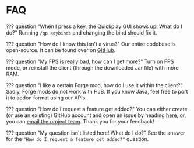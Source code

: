 # FAQ

??? question "When I press a key, the Quickplay GUI shows up! What do I do?"
    Running `/qp keybinds` and changing the bind should fix it.

??? question "How do I know this isn't a virus?"
    Our entire codebase is open-source.
    It can be found over on [GitHub](https://github.com/hyperiumjailbreak/client).

??? question "My FPS is really bad, how can I get more?"
    Turn on FPS mode, or reinstall the client
    (through the downloaded Jar file) with more RAM.

??? question "I like a certain Forge mod, how do I use it within the client?"
    Sadly, Forge mods do not work with HJB.
    If you know Java, feel free to port it
    to addon format using our APIs.

??? question "How do I request a feature get added?"
    You can either create (or use an existing) GitHub
    account and open an issue by heading
    [here](https://github.com/hyperiumjailbreak/client/issues),
    or, you can [email the project team](mailto:me@rdil.rocks).
    Thank you for your feedback!

??? question "My question isn't listed here! What do I do?"
    See the answer for the `"How do I request a feature get added?"`
    question.
